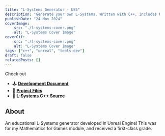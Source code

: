 ```yaml
---
title: "L-Systems Generator - UE5"
description: "Generate your own L-Systems. Written with C++, includes UI done in Blueprints."
publishDate: "24 Nov 2024"
coverImage:
    src: "./l-systems-cover.png"
    alt: "L-Systems Cover Image"
coverGif:
    src: "./l-systems-cover.png"
    alt: "L-Systems Cover Image"
tags: ["c++", "unreal", "tools-dev"]
draft: false
relatedPosts: []
---
```


Check out
- 🕹️ [**Development Document**](/LSystemsDinhHuyHenryHa.pdf)
- 💾 [**Project Files**](https://github.com/HenryHa993/L-Trees)
- 🌳 [**L-Systems C++ Source**](https://github.com/HenryHa993/L-Trees/tree/main/Source/FlecsTest)

## About
An educational L-Systems generator developed in Unreal Engine! This was for my Mathematics for Games module, and received a first-class grade.